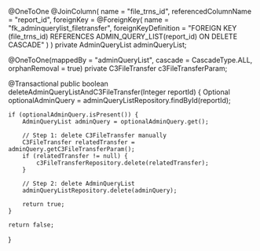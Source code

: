 @OneToOne
@JoinColumn(
    name = "file_trns_id",
    referencedColumnName = "report_id",
    foreignKey = @ForeignKey(
        name = "fk_adminquerylist_filetransfer",
        foreignKeyDefinition = "FOREIGN KEY (file_trns_id) REFERENCES ADMIN_QUERY_LIST(report_id) ON DELETE CASCADE"
    )
)
private AdminQueryList adminQueryList;



@OneToOne(mappedBy = "adminQueryList", cascade = CascadeType.ALL, orphanRemoval = true)
private C3FileTransfer c3FileTransferParam;


@Transactional
public boolean deleteAdminQueryListAndC3FileTransfer(Integer reportId) {
    Optional<AdminQueryList> optionalAdminQuery = adminQueryListRepository.findById(reportId);

    if (optionalAdminQuery.isPresent()) {
        AdminQueryList adminQuery = optionalAdminQuery.get();

        // Step 1: delete C3FileTransfer manually
        C3FileTransfer relatedTransfer = adminQuery.getC3FileTransferParam();
        if (relatedTransfer != null) {
            c3FileTransferRepository.delete(relatedTransfer);
        }

        // Step 2: delete AdminQueryList
        adminQueryListRepository.delete(adminQuery);

        return true;
    }

    return false;
}

